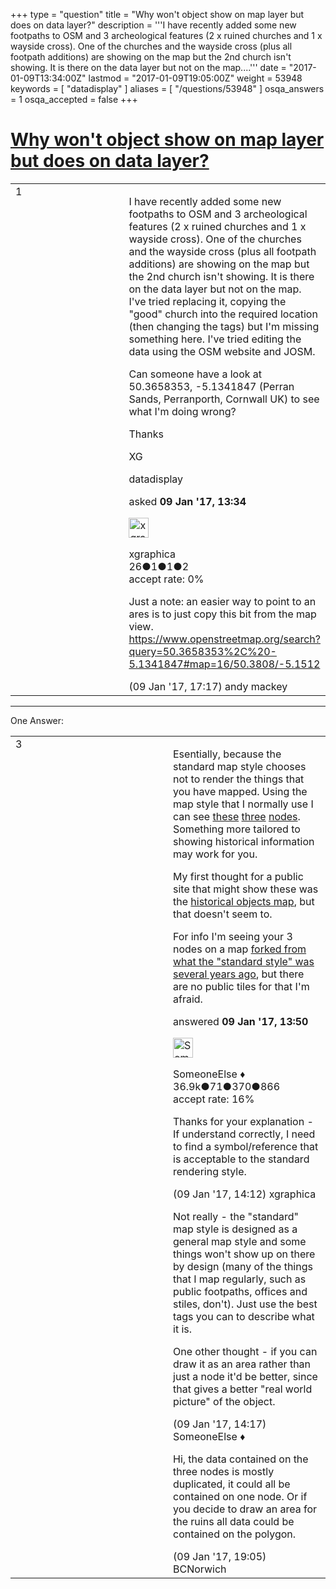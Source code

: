+++
type = "question"
title = "Why won&#x27;t object show on map layer but does on data layer?"
description = '''I have recently added some new footpaths to OSM and 3 archeological features (2 x ruined churches and 1 x wayside cross). One of the churches and the wayside cross (plus all footpath additions) are showing on the map but the 2nd church isn&#x27;t showing. It is there on the data layer but not on the map....'''
date = "2017-01-09T13:34:00Z"
lastmod = "2017-01-09T19:05:00Z"
weight = 53948
keywords = [ "datadisplay" ]
aliases = [ "/questions/53948" ]
osqa_answers = 1
osqa_accepted = false
+++

<div class="headNormal">

# [Why won't object show on map layer but does on data layer?](/questions/53948/why-wont-object-show-on-map-layer-but-does-on-data-layer)

</div>

<div id="main-body">

<div id="askform">

<table id="question-table" style="width:100%;">
<colgroup>
<col style="width: 50%" />
<col style="width: 50%" />
</colgroup>
<tbody>
<tr>
<td style="width: 30px; vertical-align: top"><div class="vote-buttons">
<span id="post-53948-upvote" class="ajax-command post-vote up" rel="nofollow" title="I like this post (click again to cancel)"> </span>
<div id="post-53948-score" class="post-score" title="current number of votes">
1
</div>
<span id="post-53948-downvote" class="ajax-command post-vote down" rel="nofollow" title="I dont like this post (click again to cancel)"> </span> <span id="favorite-mark" class="ajax-command favorite-mark" rel="nofollow" title="mark/unmark this question as favorite (click again to cancel)"> </span>
<div id="favorite-count" class="favorite-count">
&#10;</div>
</div></td>
<td><div id="item-right">
<div class="question-body">
<p>I have recently added some new footpaths to OSM and 3 archeological features (2 x ruined churches and 1 x wayside cross). One of the churches and the wayside cross (plus all footpath additions) are showing on the map but the 2nd church isn't showing. It is there on the data layer but not on the map. I've tried replacing it, copying the "good" church into the required location (then changing the tags) but I'm missing something here. I've tried editing the data using the OSM website and JOSM.</p>
<p>Can someone have a look at 50.3658353, -5.1341847 (Perran Sands, Perranporth, Cornwall UK) to see what I'm doing wrong?</p>
<p>Thanks</p>
<p>XG</p>
</div>
<div id="question-tags" class="tags-container tags">
<span class="post-tag tag-link-datadisplay" rel="tag" title="see questions tagged &#39;datadisplay&#39;">datadisplay</span>
</div>
<div id="question-controls" class="post-controls">
&#10;</div>
<div class="post-update-info-container">
<div class="post-update-info post-update-info-user">
<p>asked <strong>09 Jan '17, 13:34</strong></p>
<img src="https://secure.gravatar.com/avatar/3a9a0c918f8ce5994e08a3958895e9b0?s=32&amp;d=identicon&amp;r=g" class="gravatar" width="32" height="32" alt="xgraphica&#39;s gravatar image" />
<p><span>xgraphica</span><br />
<span class="score" title="26 reputation points">26</span><span title="1 badges"><span class="badge1">●</span><span class="badgecount">1</span></span><span title="1 badges"><span class="silver">●</span><span class="badgecount">1</span></span><span title="2 badges"><span class="bronze">●</span><span class="badgecount">2</span></span><br />
<span class="accept_rate" title="Rate of the user&#39;s accepted answers">accept rate:</span> <span title="xgraphica has no accepted answers">0%</span></p>
</div>
</div>
<div id="comments-container-53948" class="comments-container">
<span id="53954"></span>
<div id="comment-53954" class="comment">
<div id="post-53954-score" class="comment-score">
&#10;</div>
<div class="comment-text">
<p>Just a note: an easier way to point to an ares is to just copy this bit from the map view. <a href="https://www.openstreetmap.org/search?query=50.3658353%2C%20-5.1341847#map=16/50.3808/-5.1512">https://www.openstreetmap.org/search?query=50.3658353%2C%20-5.1341847#map=16/50.3808/-5.1512</a></p>
</div>
<div id="comment-53954-info" class="comment-info">
<span class="comment-age">(09 Jan '17, 17:17)</span> <span class="comment-user userinfo">andy mackey</span>
</div>
</div>
</div>
<div id="comment-tools-53948" class="comment-tools">
&#10;</div>
<div class="clear">
&#10;</div>
<div id="comment-53948-form-container" class="comment-form-container">
&#10;</div>
<div class="clear">
&#10;</div>
</div></td>
</tr>
</tbody>
</table>

------------------------------------------------------------------------

<div class="tabBar">

<span id="sort-top"></span>

<div class="headQuestions">

One Answer:

</div>

</div>

<span id="53949"></span>

<div id="answer-container-53949" class="answer">

<table style="width:100%;">
<colgroup>
<col style="width: 50%" />
<col style="width: 50%" />
</colgroup>
<tbody>
<tr>
<td style="width: 30px; vertical-align: top"><div class="vote-buttons">
<span id="post-53949-upvote" class="ajax-command post-vote up" rel="nofollow" title="I like this post (click again to cancel)"> </span>
<div id="post-53949-score" class="post-score" title="current number of votes">
3
</div>
<span id="post-53949-downvote" class="ajax-command post-vote down" rel="nofollow" title="I dont like this post (click again to cancel)"> </span>
</div></td>
<td><div class="item-right">
<div class="answer-body">
<p>Esentially, because the standard map style chooses not to render the things that you have mapped. Using the map style that I normally use I can see <a href="https://www.openstreetmap.org/node/4579545504">these</a> <a href="https://www.openstreetmap.org/node/4580945263">three</a> <a href="https://www.openstreetmap.org/node/4598030093">nodes</a>. Something more tailored to showing historical information may work for you.</p>
<p>My first thought for a public site that might show these was the <a href="http://gk.historic.place/historische_objekte/translate/en/index-en.html?zoom=17&amp;lat=50.3656&amp;lon=-5.13522&amp;pid=KmHaSaHe">historical objects map</a>, but that doesn't seem to.</p>
<p>For info I'm seeing your 3 nodes on a map <a href="https://github.com/SomeoneElseOSM/openstreetmap-carto-AJT">forked from what the "standard style" was several years ago</a>, but there are no public tiles for that I'm afraid.</p>
</div>
<div class="answer-controls post-controls">
&#10;</div>
<div class="post-update-info-container">
<div class="post-update-info post-update-info-user">
<p>answered <strong>09 Jan '17, 13:50</strong></p>
<img src="https://secure.gravatar.com/avatar/0bf1aa22f7f5e045b0eb8beb79fe7907?s=32&amp;d=identicon&amp;r=g" class="gravatar" width="32" height="32" alt="SomeoneElse&#39;s gravatar image" />
<p><span>SomeoneElse ♦</span><br />
<span class="score" title="36866 reputation points"><span>36.9k</span></span><span title="71 badges"><span class="badge1">●</span><span class="badgecount">71</span></span><span title="370 badges"><span class="silver">●</span><span class="badgecount">370</span></span><span title="866 badges"><span class="bronze">●</span><span class="badgecount">866</span></span><br />
<span class="accept_rate" title="Rate of the user&#39;s accepted answers">accept rate:</span> <span title="SomeoneElse has 228 accepted answers">16%</span></p>
</div>
</div>
<div id="comments-container-53949" class="comments-container">
<span id="53950"></span>
<div id="comment-53950" class="comment">
<div id="post-53950-score" class="comment-score">
&#10;</div>
<div class="comment-text">
<p>Thanks for your explanation - If understand correctly, I need to find a symbol/reference that is acceptable to the standard rendering style.</p>
</div>
<div id="comment-53950-info" class="comment-info">
<span class="comment-age">(09 Jan '17, 14:12)</span> <span class="comment-user userinfo">xgraphica</span>
</div>
</div>
<span id="53951"></span>
<div id="comment-53951" class="comment">
<div id="post-53951-score" class="comment-score">
&#10;</div>
<div class="comment-text">
<p>Not really - the "standard" map style is designed as a general map style and some things won't show up on there by design (many of the things that I map regularly, such as public footpaths, offices and stiles, don't). Just use the best tags you can to describe what it is.</p>
<p>One other thought - if you can draw it as an area rather than just a node it'd be better, since that gives a better "real world picture" of the object.</p>
</div>
<div id="comment-53951-info" class="comment-info">
<span class="comment-age">(09 Jan '17, 14:17)</span> <span class="comment-user userinfo">SomeoneElse ♦</span>
</div>
</div>
<span id="53957"></span>
<div id="comment-53957" class="comment">
<div id="post-53957-score" class="comment-score">
&#10;</div>
<div class="comment-text">
<p>Hi, the data contained on the three nodes is mostly duplicated, it could all be contained on one node. Or if you decide to draw an area for the ruins all data could be contained on the polygon.</p>
</div>
<div id="comment-53957-info" class="comment-info">
<span class="comment-age">(09 Jan '17, 19:05)</span> <span class="comment-user userinfo">BCNorwich</span>
</div>
</div>
</div>
<div id="comment-tools-53949" class="comment-tools">
&#10;</div>
<div class="clear">
&#10;</div>
<div id="comment-53949-form-container" class="comment-form-container">
&#10;</div>
<div class="clear">
&#10;</div>
</div></td>
</tr>
</tbody>
</table>

</div>

<div class="paginator-container-left">

</div>

</div>

</div>

